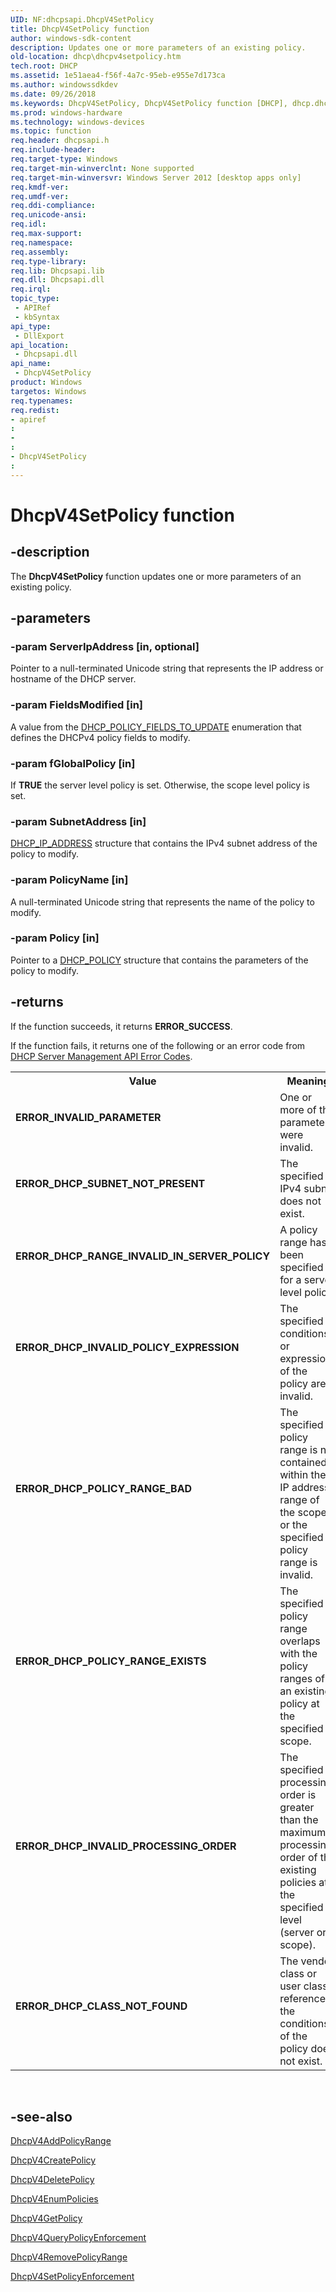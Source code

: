 ```yaml
---
UID: NF:dhcpsapi.DhcpV4SetPolicy
title: DhcpV4SetPolicy function
author: windows-sdk-content
description: Updates one or more parameters of an existing policy.
old-location: dhcp\dhcpv4setpolicy.htm
tech.root: DHCP
ms.assetid: 1e51aea4-f56f-4a7c-95eb-e955e7d173ca
ms.author: windowssdkdev
ms.date: 09/26/2018
ms.keywords: DhcpV4SetPolicy, DhcpV4SetPolicy function [DHCP], dhcp.dhcpv4setpolicy, dhcpsapi/DhcpV4SetPolicy
ms.prod: windows-hardware
ms.technology: windows-devices
ms.topic: function
req.header: dhcpsapi.h
req.include-header: 
req.target-type: Windows
req.target-min-winverclnt: None supported
req.target-min-winversvr: Windows Server 2012 [desktop apps only]
req.kmdf-ver: 
req.umdf-ver: 
req.ddi-compliance: 
req.unicode-ansi: 
req.idl: 
req.max-support: 
req.namespace: 
req.assembly: 
req.type-library: 
req.lib: Dhcpsapi.lib
req.dll: Dhcpsapi.dll
req.irql: 
topic_type:
 - APIRef
 - kbSyntax
api_type:
 - DllExport
api_location:
 - Dhcpsapi.dll
api_name:
 - DhcpV4SetPolicy
product: Windows
targetos: Windows
req.typenames: 
req.redist: 
- apiref
: 
- 
: 
- DhcpV4SetPolicy
: 
---
```


# DhcpV4SetPolicy function


## -description


The <b>DhcpV4SetPolicy</b> function  updates one or more parameters of an existing policy.


## -parameters




### -param ServerIpAddress [in, optional]

Pointer to a null-terminated Unicode string that represents the IP address or hostname of the DHCP server.


### -param FieldsModified [in]

A value from the <a href="https://msdn.microsoft.com/5ce80514-ad63-44dd-9b9b-36679a97488b">DHCP_POLICY_FIELDS_TO_UPDATE</a> enumeration that defines the DHCPv4 policy fields to modify.


### -param fGlobalPolicy [in]

If <b>TRUE</b> the server level policy is set. Otherwise, the scope level policy is set.


### -param SubnetAddress [in]


<a href="https://msdn.microsoft.com/8e29f488-2978-43dd-b7ba-edad2e3e4b29">DHCP_IP_ADDRESS</a> structure that contains the IPv4 subnet address of the policy to modify.


### -param PolicyName [in]

A null-terminated Unicode string that represents the name of the policy to modify.


### -param Policy [in]

Pointer to a <a href="https://msdn.microsoft.com/7e62d2f3-275a-45ab-baab-648fe135d0fc">DHCP_POLICY</a> structure that contains the parameters of the policy to modify.


## -returns



If the function succeeds, it returns <b>ERROR_SUCCESS</b>.

If the function fails, it returns one of the following or an error code from <a href="https://msdn.microsoft.com/6370313f-d7db-4ff1-b0e0-7fa47474facb">DHCP Server Management API Error Codes</a>.

<table>
<tr>
<th>Value</th>
<th>Meaning</th>
</tr>
<tr>
<td width="40%">
<dl>
<dt><b>ERROR_INVALID_PARAMETER</b></dt>
</dl>
</td>
<td width="60%">
One or more of the parameters were invalid.

</td>
</tr>
<tr>
<td width="40%">
<dl>
<dt><b>ERROR_DHCP_SUBNET_NOT_PRESENT</b></dt>
</dl>
</td>
<td width="60%">
The specified IPv4 subnet does not exist.

</td>
</tr>
<tr>
<td width="40%">
<dl>
<dt><b>ERROR_DHCP_RANGE_INVALID_IN_SERVER_POLICY</b></dt>
</dl>
</td>
<td width="60%">
A policy range has been specified for a server level policy.

</td>
</tr>
<tr>
<td width="40%">
<dl>
<dt><b>ERROR_DHCP_INVALID_POLICY_EXPRESSION</b></dt>
</dl>
</td>
<td width="60%">
The specified conditions or expressions of the policy are invalid.

</td>
</tr>
<tr>
<td width="40%">
<dl>
<dt><b>ERROR_DHCP_POLICY_RANGE_BAD</b></dt>
</dl>
</td>
<td width="60%">
The specified policy range is not contained within the IP address range of the scope or the specified policy range is invalid.

</td>
</tr>
<tr>
<td width="40%">
<dl>
<dt><b>ERROR_DHCP_POLICY_RANGE_EXISTS</b></dt>
</dl>
</td>
<td width="60%">
The specified policy range overlaps with the policy ranges of an existing policy at the specified scope.

</td>
</tr>
<tr>
<td width="40%">
<dl>
<dt><b>ERROR_DHCP_INVALID_PROCESSING_ORDER</b></dt>
</dl>
</td>
<td width="60%">
The specified processing order is greater than the maximum processing order of the existing policies at the specified level (server or scope).

</td>
</tr>
<tr>
<td width="40%">
<dl>
<dt><b>ERROR_DHCP_CLASS_NOT_FOUND</b></dt>
</dl>
</td>
<td width="60%">
The vendor class or user class reference in the conditions of the policy does not exist.

</td>
</tr>
</table>
 




## -see-also




<a href="https://msdn.microsoft.com/43ec0634-6a4b-4d70-98d1-410b33a7cb17">DhcpV4AddPolicyRange</a>



<a href="https://msdn.microsoft.com/c42e9c64-d028-4489-82dc-85ce9a6d6c09">DhcpV4CreatePolicy</a>



<a href="https://msdn.microsoft.com/94e6ad23-3e38-4ee2-bc3a-8d7ff1b21eca">DhcpV4DeletePolicy</a>



<a href="https://msdn.microsoft.com/c3915699-f60d-495c-81df-85dc6fe2657c">DhcpV4EnumPolicies</a>



<a href="https://msdn.microsoft.com/a6112bf8-5c1f-4f33-ba1f-b4903cc6befa">DhcpV4GetPolicy</a>



<a href="https://msdn.microsoft.com/a622d83c-bb18-4482-be8d-fdd96382a5e1">DhcpV4QueryPolicyEnforcement</a>



<a href="https://msdn.microsoft.com/2799e869-e9dd-41de-b808-8e4c52ee9ecf">DhcpV4RemovePolicyRange</a>



<a href="https://msdn.microsoft.com/1e87942a-3ee1-442a-a56a-8e63b3003d3b">DhcpV4SetPolicyEnforcement</a>
 

 

